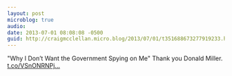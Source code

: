 ```yaml
---
layout: post
microblog: true
audio: 
date: 2013-07-01 08:08:08 -0500
guid: http://craigmcclellan.micro.blog/2013/07/01/t351688673277919233.html
---
```

"Why I Don’t Want the Government Spying on Me" Thank you Donald Miller.  [t.co/VSnONRNPj...](http://t.co/VSnONRNPjF)
